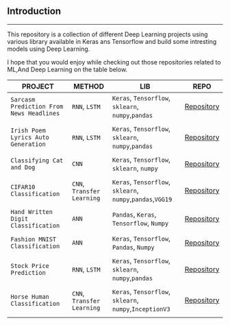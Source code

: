 
## Introduction
---

This repository is a collection of different  Deep Learning projects using various library available in Keras ans Tensorflow and build some intresting models using Deep Learning.

I hope that you would enjoy while checking out those repositories related to ML,And Deep Learning on the table below.



|__PROJECT__|__METHOD__|__LIB__|__REPO__|
|-|-|-|-|
|`Sarcasm Prediction From News Headlines`|`RNN`, `LSTM` |`Keras`, `Tensorflow`, `sklearn`, `numpy`,`pandas`|[Repository](https://github.com/soumyajit4419/Deep_Learning_Projects/tree/master/Sarcasm_Prediction_News_Headlines%20%5BRNN%20%E2%81%84%20LSTM%5D)|
| | | | |
|`Irish Poem Lyrics Auto Generation`|`RNN`, `LSTM` |`Keras`, `Tensorflow`, `sklearn`, `numpy`,`pandas`|[Repository](https://github.com/soumyajit4419/Deep_Learning_Projects/tree/master/Irish_Poem_Lyrics_Generation%20%5BRNN%20%E2%81%84%20LSTM%5D)|
| | | | |
|`Classifying Cat and Dog`|`CNN` |`Keras`, `Tensorflow`, `sklearn`, `numpy`|[Repository](https://github.com/soumyajit4419/Deep_Learning_Projects/tree/master/Cat_Dog_Classification%20%5BCNN%5D)|
| | | | |
|`CIFAR10 Classification`|`CNN`, `Transfer Learning` |`Keras`, `Tensorflow`, `sklearn`, `numpy`,`pandas`,`VGG19`|[Repository](https://github.com/soumyajit4419/Deep_Learning_Projects/tree/master/CIFAR10_Classification%20%5BCNN%5D)|
| | | | |
|`Hand Written Digit Classification`|`ANN`|`Pandas`, `Keras`, `Tensorflow`, `Numpy`|[Repository](https://github.com/soumyajit4419/Deep_Learning_Projects/tree/master/Digit_Classification%20%5BANN%5D)|
| | | | |
|`Fashion MNIST Classification`|`ANN` |`Keras`, `Tensorflow`, `Pandas`, `Numpy`|[Repository](https://github.com/soumyajit4419/Deep_Learning_Projects/tree/master/Fashion_MNIST_Classification%20%5BANN%5D)|
| | | | |
|`Stock Price Prediction`|`RNN`, `LSTM` |`Keras`, `Tensorflow`, `sklearn`, `numpy`,`pandas`|[Repository](https://github.com/soumyajit4419/Deep_Learning_Projects/tree/master/Google_Stock_Price_Prediction%20%5BRNN%20%E2%81%84%20LSTM%5D)|
| | | | |
|`Horse Human Classification`|`CNN`, `Transfer Learning` |`Keras`, `Tensorflow`, `sklearn`, `numpy`,`InceptionV3`|[Repository](https://github.com/soumyajit4419/Deep_Learning_Projects/tree/master/Horse_Human_Classifier%20%5BCNN%20%E2%81%84%20Transfer_Learning%5D)|
| | | | |


